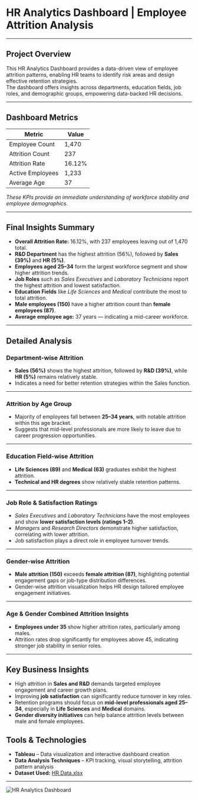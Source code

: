 # HR Analytics Dashboard | Employee Attrition Analysis

---

## Project Overview

This HR Analytics Dashboard provides a data-driven view of employee attrition patterns, enabling HR teams to identify risk areas and design effective retention strategies.  
The dashboard offers insights across departments, education fields, job roles, and demographic groups, empowering data-backed HR decisions.

---

## Dashboard Metrics

| Metric | Value |
|--------|--------|
| Employee Count | 1,470 |
| Attrition Count | 237 |
| Attrition Rate | 16.12% |
| Active Employees | 1,233 |
| Average Age | 37 |

 *These KPIs provide an immediate understanding of workforce stability and employee demographics.*

 ------

 ## Final Insights Summary

- **Overall Attrition Rate:** 16.12%, with 237 employees leaving out of 1,470 total.  
- **R&D Department** has the highest attrition (56%), followed by **Sales (39%)** and **HR (5%)**.  
- **Employees aged 25–34** form the largest workforce segment and show higher attrition trends.  
- **Job Roles** such as *Sales Executives* and *Laboratory Technicians* report the highest attrition and lowest satisfaction.  
- **Education Fields** like *Life Sciences* and *Medical* contribute the most to total attrition.  
- **Male employees (150)** have a higher attrition count than **female employees (87)**.  
- **Average employee age:** 37 years — indicating a mid-career workforce.  


---

## Detailed Analysis

### Department-wise Attrition
- **Sales (56%)** shows the highest attrition, followed by **R&D (39%)**, while **HR (5%)** remains relatively stable.  
- Indicates a need for better retention strategies within the Sales function.

---

### Attrition by Age Group
- Majority of employees fall between **25–34 years**, with notable attrition within this age bracket.  
- Suggests that mid-level professionals are more likely to leave due to career progression opportunities.

---

### Education Field-wise Attrition
- **Life Sciences (89)** and **Medical (63)** graduates exhibit the highest attrition.  
- **Technical and HR degrees** show relatively stable retention patterns.

---

### Job Role & Satisfaction Ratings
- *Sales Executives* and *Laboratory Technicians* have the most employees and show **lower satisfaction levels (ratings 1–2)**.  
- *Managers* and *Research Directors* demonstrate higher satisfaction, correlating with lower attrition.  
- Job satisfaction plays a direct role in employee turnover trends.

---

### Gender-wise Attrition
- **Male attrition (150)** exceeds **female attrition (87)**, highlighting potential engagement gaps or job-type distribution differences.  
- Gender-wise attrition visualization helps HR design tailored employee engagement initiatives.

---

### Age & Gender Combined Attrition Insights
- **Employees under 35** show higher attrition rates, particularly among males.  
- Attrition rates drop significantly for employees above 45, indicating stronger job stability in senior roles.

---

## Key Business Insights

- High attrition in **Sales and R&D** demands targeted employee engagement and career growth plans.  
- Improving **job satisfaction** can significantly reduce turnover in key roles.  
- Retention programs should focus on **mid-level professionals aged 25–34**, especially in **Life Sciences** and **Medical** domains.  
- **Gender diversity initiatives** can help balance attrition levels between male and female employees.

## Tools & Technologies

- **Tableau** – Data visualization and interactive dashboard creation  
- **Data Analysis Techniques** – KPI tracking, visual storytelling, attrition pattern analysis  
- **Dataset Used:** [HR Data.xlsx](https://github.com/shikhashii/HR_Analytics_Tableau_Project/blob/main/HR%20Data.xlsx)


---
![HR Analytics Dashboard](https://github.com/user-attachments/assets/3a94ef68-4807-4292-babd-bf425ec46ea3)
